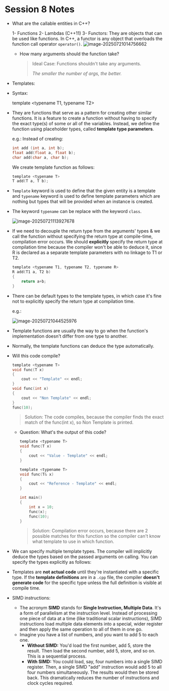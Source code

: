 # Session 8 Notes

- What are the callable entities in C++?

  1- Functions
  2- Lambdas (C++11)
  3- Functors: They are objects that can be used like functions. In C++, a functor is any object that overloads the function call operator `operator()`.
  ![image-20250721014756662](C:\Users\hp\AppData\Roaming\Typora\typora-user-images\image-20250721014756662.png)

  - How many arguments should the function take?

    > Ideal Case: Functions shouldn't take any arguments. 
    >
    > *The smaller the number of args, the better.*

-  Templates:

  - Syntax: 

    template <typename T1, typename T2>

  - They are functions that serve as a pattern for creating other similar functions. It is a feature to create a function without having to specify the exact type(s) of some or all of the variables. Instead, we define the function using placeholder types, called **template type parameters**.

    e.g.: Instead of creating:

    ```c
    int add (int a, int b);
    float add(float a, float b);
    char add(char a, char b);
    ```
  
    We create template function as follows:
  
    ```c
    template <typename T>
    T add(T a, T b);
    ```

  - `Template` keyword is used to define that the given entity is a template and `typename` keyword is used to define template parameters which are nothing but types that will be provided when an instance is created.

  - The keyword `typename` can be replace with the keyword `class`.

    ![image-20250721113927678](C:\Users\hp\AppData\Roaming\Typora\typora-user-images\image-20250721113927678.png)
  
  - If we need to decouple the return type from the arguments' types & we call the function without specifying the return type at compile-time, compilation error occurs. We should **explicitly** specify the return type at compilation time because the compiler won't be able to deduce it, since R is declared as a separate template parameters with no linkage to T1 or T2.
  
    ```c
    template <typename T1, typename T2, typename R>
    R add(T1 a, T2 b)
    {
        return a+b;
    }
    ```
  
  - There can be default types to the template types, in which case it's fine not to explicitly specify the return type at compilation time.
  
    e.g.: 
  
    ![image-20250721044525976](C:\Users\hp\AppData\Roaming\Typora\typora-user-images\image-20250721044525976.png)
  
  - Template functions are usually the way to go when the function's implementation doesn't differ from one type to another.
  
  - Normally, the template functions can deduce the type automatically.
  
  - Will this code compile?
  
    ```c
    template <typename T>
    void func(T x)
    {
    	cout << "Template" << endl;
    }
    void func(int x)
    {
    	cout << "Non Template" << endl;
    }
    func(10);
    ```
  
    > Solution: The code compiles, because the compiler finds the exact match of the func(int x), so Non Template is printed.
  
    - Question: What's the output of this code?
  
      ```c
      template <typename T>
      void func(T x)
      {
          cout << "Value - Template" << endl;
      }
      
      template <typename T>
      void func(T& x)
      {
          cout << "Reference - Template" << endl;
      }
      
      int main()
      {
          int x = 10;
          func(x);
          func(10);
      }
      ```
  
      > Solution: Compilation error occurs, because there are 2 possible matches for this function so the compiler can't know what template to use in which function. 
  
  - We can specify multiple template types. The compiler will implicitly deduce the types based on the passed arguments on calling. You can specify the types explicitly as follows:
  
  - Templates are **not actual code** until they're instantiated with a specific type. If the **template definitions** are in a `.cpp` file, the compiler **doesn't generate code** for the specific type unless the full definition is visible at compile time.
  
  - SIMD instructions:
  
    - The acronym **SIMD** stands for **Single Instruction, Multiple Data**. It's a form of parallelism at the instruction level. Instead of processing one piece of data at a time (like traditional scalar instructions), SIMD instructions load multiple data elements into a special, wider register and then apply the same operation to all of them in one go.
    - Imagine you have a list of numbers, and you want to add 5 to each one.
      - **Without SIMD:** You'd load the first number, add 5, store the result. Then load the second number, add 5, store, and so on. This is a sequential process.
      - **With SIMD:** You could load, say, four numbers into a single SIMD register. Then, a single SIMD "add" instruction would add 5 to all four numbers simultaneously. The results would then be stored back. This dramatically reduces the number of instructions and clock cycles required.